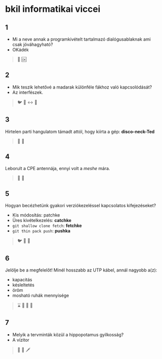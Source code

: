 # bkil informatikai viccei

## 1

- Mi a neve annak a programkivételt tartalmazó dialógusablaknak ami csak jóváhagyható?
- OKádék

> 💬 🆗

## 2
- Mik teszik lehetővé a madarak különféle fákhoz való kapcsolódását?
- Az interfészek.

> 🐦️ 🔗 ↔️ 🌳

## 3
Hirtelen parti hangulatom támadt attól, hogy kiírta a gép: **disco-neck-Ted**

> 🔮 💃

## 4
Leborult a CPE antennája, ennyi volt a _meshe_ mára.

> 📶 📡

## 5
Hogyan becézhetünk gyakori verziókezeléssel kapcsolatos kifejezéseket?

- Kis módosítás: patchke
- Üres kivételkezelés: **catchke**
- `git shallow clone fetch`: **fetchke**
- `git thin pack push`: **pushka**

> 🐦️ 🐐 🔫

## 6
Jelölje be a megfelelőt! Minél hosszabb az UTP kábel, annál nagyobb a(z):

- kapacitás
- késleltetés
- öröm
- mosható ruhák mennyisége

> ⌛️ 🔌 👕 📏

## 7
- Melyik a tervminták közül a hippopotamus gyilkosság?
- A vízitor

> 🌊 🐃 🗡️
